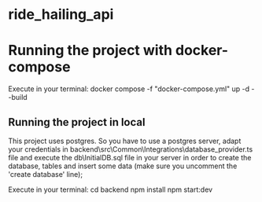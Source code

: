 # ride_hailing_api

# Running the project with docker-compose

Execute in your terminal:
docker compose -f "docker-compose.yml" up -d --build

## Running the project in local

This project uses postgres. So you have to use a postgres server, adapt your credentials in backend\src\Common\Integrations\database_provider.ts file and execute the db\InitialDB.sql file in your server in order to create the database, tables and insert some data (make sure you uncomment the 'create database' line);

Execute in your terminal:
cd backend
npm install
npm start:dev
